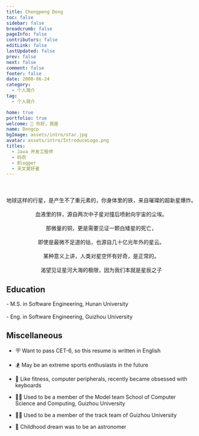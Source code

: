 ```yaml
---
title: Chengpeng Dong
toc: false
sidebar: false
breadcrumb: false
pageInfo: false
contributors: false
editLink: false
lastUpdated: false
prev: false
next: false
comment: false
footer: false
date: 2000-06-24
category:
  - 个人简介
tag:
  - 个人简介

home: true
portfolio: true
welcome: 👋 你好，我是
name: Dongcp
bgImage: assets/intro/star.jpg
avatar: assets/intro/IntroduceLogo.png
titles:
  - Java 开发工程师
  - 码农
  - Blogger
  - 天文爱好者
---
```



<div style="text-align:center; opacity: 1;  padding-top: 37px; padding-bottom: 0px;">
        地球这样的行星，是产生不了重元素的，你身体里的铁，来自璀璨的超新星爆炸。<br/><br/>
        血液里的锌，源自两次中子星对撞后喷射向宇宙的尘埃。<br/><br/>
        那微量的铜，更是需要见证一颗白矮星的死亡，<br/><br/>
        即使是最微不足道的钴，也源自几十亿光年外的星云。<br/><br/>
        某种意义上讲，人类对星空怀有好奇，是正常的。<br/><br/>
        渴望见证星河大海的极限，因为我们本就是星辰之子  
</div>

## Education

<div style="display: flex; justify-content: space-between; width: 910px">
    <div style="text-align: left;">
        - M.S. in Software Engineering, Hunan University
    </div>
    <div style="text-align: right;">
        2023-2025
    </div>
</div>
<br />
<div style="display: flex; justify-content: space-between; width: 910px;">
    <div style="text-align: left;">
        - Eng. in Software Engineering, Guizhou University
    </div>
    <div style="text-align: right;">
        2018-2022
    </div>
</div>


## Miscellaneous

- 🪧 Want to pass CET-6, so this resume is written in English

- 🏂 May be an extreme sports enthusiasts in the future

- 💪 Like fitness, computer peripherals, recently became obsessed with keyboards

- 🧍‍♂️ Used to be a member of the Model team School of Computer Science and Computing, Guizhou University

- 🏃‍♂️ Used to be a member of the track team of Guizhou University

- :telescope: Childhood dream was to be an astronomer
